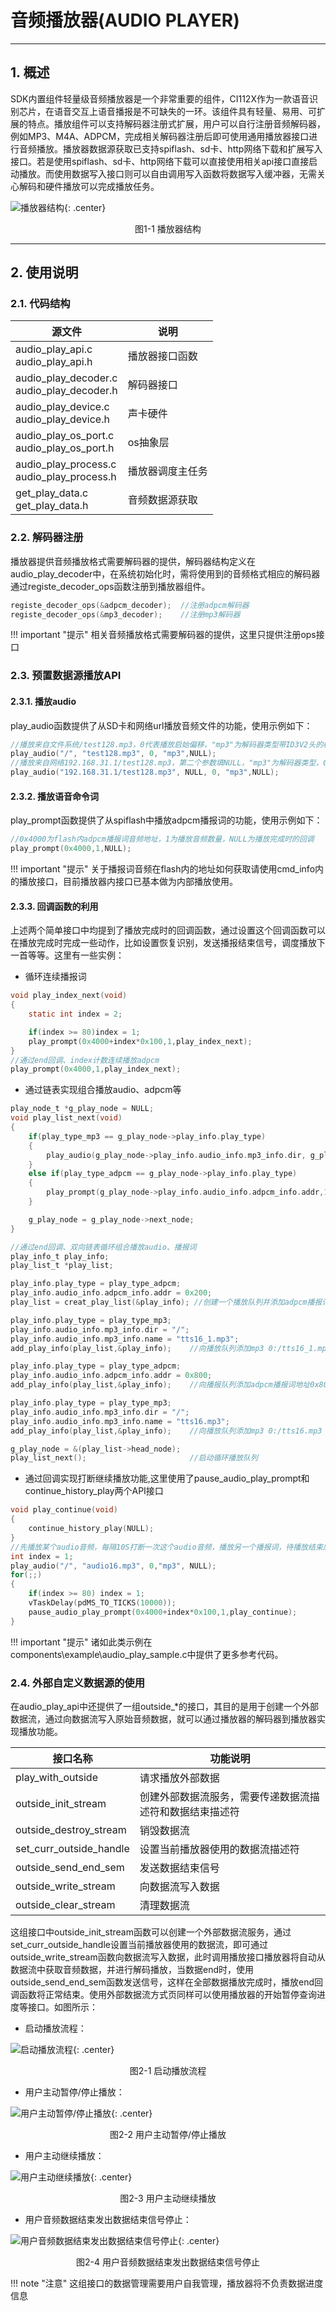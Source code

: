# 音频播放器(AUDIO PLAYER)

***

## 1. 概述

SDK内置组件轻量级音频播放器是一个非常重要的组件，CI112X作为一款语音识别芯片，在语音交互上语音播报是不可缺失的一环。该组件具有轻量、易用、可扩展的特点。播放组件可以支持解码器注册式扩展，用户可以自行注册音频解码器，例如MP3、M4A、ADPCM，完成相关解码器注册后即可使用通用播放器接口进行音频播放。播放器数据源获取已支持spiflash、sd卡、http网络下载和扩展写入接口。若是使用spiflash、sd卡、http网络下载可以直接使用相关api接口直接启动播放。而使用数据写入接口则可以自由调用写入函数将数据写入缓冲器，无需关心解码和硬件播放可以完成播放任务。

![播放器结构](img/audio_play_1.png){: .center}

 <div align=center>图1-1 播放器结构</div>

***

## 2. 使用说明

### 2.1. 代码结构

| 源文件                                       | 说明             |
| -------------------------------------------- | ---------------- |
| audio_play_api.c<br>audio_play_api.h         | 播放器接口函数   |
| audio_play_decoder.c<br>audio_play_decoder.h | 解码器接口       |
| audio_play_device.c<br>audio_play_device.h   | 声卡硬件         |
| audio_play_os_port.c<br>audio_play_os_port.h | os抽象层         |
| audio_play_process.c<br>audio_play_process.h | 播放器调度主任务 |
| get_play_data.c<br>get_play_data.h           | 音频数据源获取   |

### 2.2. 解码器注册

播放器提供音频播放格式需要解码器的提供，解码器结构定义在audio_play_decoder中，在系统初始化时，需将使用到的音频格式相应的解码器通过registe_decoder_ops函数注册到播放器组件。

```c
registe_decoder_ops(&adpcm_decoder);  //注册adpcm解码器
registe_decoder_ops(&mp3_decoder);    //注册mp3解码器
```

!!! important "提示"
    相关音频播放格式需要解码器的提供，这里只提供注册ops接口

### 2.3. 预置数据源播放API

#### 2.3.1. 播放audio

play_audio函数提供了从SD卡和网络url播放音频文件的功能，使用示例如下：

```c
//播放来自文件系统/test128.mp3，0代表播放启始偏移，"mp3"为解码器类型带ID3V2头的标准mp3文件可以填NULL，播放器可以自动识别文件类型，NULL为播放完成时的回调函数注册
play_audio("/", "test128.mp3", 0, "mp3",NULL);
//播放来自网络192.168.31.1/test128.mp3，第二个参数填NULL，"mp3"为解码器类型，0代表播放启始偏移，NULL为播放完成时的回调函数注册
play_audio("192.168.31.1/test128.mp3", NULL, 0, "mp3",NULL);
```

#### 2.3.2. 播放语音命令词

play_prompt函数提供了从spiflash中播放adpcm播报词的功能，使用示例如下：

```c
//0x4000为flash内adpcm播报词音频地址，1为播放音频数量，NULL为播放完成时的回调
play_prompt(0x4000,1,NULL);
```

!!! important "提示"
    关于播报词音频在flash内的地址如何获取请使用cmd_info内的播放接口，目前播放器内接口已基本做为内部播放使用。

#### 2.3.3. 回调函数的利用

上述两个简单接口中均提到了播放完成时的回调函数，通过设置这个回调函数可以在播放完成时完成一些动作，比如设置恢复识别，发送播报结束信号，调度播放下一首等等。这里有一些实例：

* 循环连续播报词

```c
void play_index_next(void)
{
    static int index = 2;

    if(index >= 80)index = 1;
    play_prompt(0x4000+index*0x100,1,play_index_next);
}
//通过end回调、index计数连续播放adpcm
play_prompt(0x4000,1,play_index_next);
```

* 通过链表实现组合播放audio、adpcm等

```c
play_node_t *g_play_node = NULL;
void play_list_next(void)
{
    if(play_type_mp3 == g_play_node->play_info.play_type)
    {
        play_audio(g_play_node->play_info.audio_info.mp3_info.dir, g_play_node->play_info.audio_info.mp3_info.name, 0,"mp3", play_list_next);
    }
    else if(play_type_adpcm == g_play_node->play_info.play_type)
    {
        play_prompt(g_play_node->play_info.audio_info.adpcm_info.addr,1, play_list_next);
    }

    g_play_node = g_play_node->next_node;
}

//通过end回调、双向链表循环组合播放audio、播报词
play_info_t play_info;
play_list_t *play_list;

play_info.play_type = play_type_adpcm;
play_info.audio_info.adpcm_info.addr = 0x200;
play_list = creat_play_list(&play_info); //创建一个播放队列并添加adpcm播报词地址0x200

play_info.play_type = play_type_mp3;
play_info.audio_info.mp3_info.dir = "/";
play_info.audio_info.mp3_info.name = "tts16_1.mp3";
add_play_info(play_list,&play_info);    //向播放队列添加mp3 0:/tts16_1.mp3

play_info.play_type = play_type_adpcm;
play_info.audio_info.adpcm_info.addr = 0x800;
add_play_info(play_list,&play_info);    //向播报队列添加adpcm播报词地址0x800

play_info.play_type = play_type_mp3;
play_info.audio_info.mp3_info.dir = "/";
play_info.audio_info.mp3_info.name = "tts16.mp3";
add_play_info(play_list,&play_info);    //向播放队列添加mp3 0:/tts16.mp3

g_play_node = &(play_list->head_node);
play_list_next();                       //启动循环播放队列
```

* 通过回调实现打断继续播放功能,这里使用了pause_audio_play_prompt和continue_history_play两个API接口

```c
void play_continue(void)
{
    continue_history_play(NULL);
}
//先播放某个audio音频，每隔10S打断一次这个audio音频，播放另一个播报词，待播放结束后继续播放之前未完成的audio音频
int index = 1;
play_audio("/", "audio16.mp3", 0,"mp3", NULL);
for(;;)
{
    if(index >= 80) index = 1;
    vTaskDelay(pdMS_TO_TICKS(10000));
    pause_audio_play_prompt(0x4000+index*0x100,1,play_continue);
}
```

!!! important "提示"
    诸如此类示例在components\example\audio_play_sample.c中提供了更多参考代码。

### 2.4. 外部自定义数据源的使用

在audio_play_api中还提供了一组outside_*的接口，其目的是用于创建一个外部数据流，通过向数据流写入原始音频数据，就可以通过播放器的解码器到播放器实现播放功能。

| 接口名称                | 功能说明                                                 |
| ----------------------- | -------------------------------------------------------- |
| play_with_outside       | 请求播放外部数据                                         |
| outside_init_stream     | 创建外部数据流服务，需要传递数据流描述符和数据结束描述符 |
| outside_destroy_stream  | 销毁数据流                                               |
| set_curr_outside_handle | 设置当前播放器使用的数据流描述符                         |
| outside_send_end_sem    | 发送数据结束信号                                         |
| outside_write_stream    | 向数据流写入数据                                         |
| outside_clear_stream    | 清理数据流                                               |

这组接口中outside_init_stream函数可以创建一个外部数据流服务，通过set_curr_outside_handle设置当前播放器使用的数据流，即可通过outside_write_stream函数向数据流写入数据，此时调用播放接口播放器将自动从数据流中获取音频数据，并进行解码播放，当数据end时，使用outside_send_end_sem函数发送信号，这样在全部数据播放完成时，播放end回调函数将正常结束。使用外部数据流方式页同样可以使用播放器的开始暂停查询进度等接口。如图所示：

* 启动播放流程：

![启动播放流程](img/audio_play_2.PNG){: .center}

 <div align=center>图2-1 启动播放流程</div>

* 用户主动暂停/停止播放：

![用户主动暂停/停止播放](img/audio_play_3.PNG){: .center}

 <div align=center>图2-2 用户主动暂停/停止播放</div>

* 用户主动继续播放：

![用户主动继续播放](img/audio_play_4.PNG){: .center}

 <div align=center>图2-3 用户主动继续播放</div>

* 用户音频数据结束发出数据结束信号停止：

![用户音频数据结束发出数据结束信号停止](img/audio_play_5.PNG){: .center}

 <div align=center>图2-4 用户音频数据结束发出数据结束信号停止</div>

!!! note "注意"
    这组接口的数据管理需要用户自我管理，播放器将不负责数据进度信息
